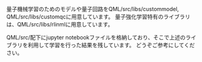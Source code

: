 
量子機械学習のためのモデルや量子回路をQML/src/libs/custommodel, QML/src/libs/customqcに用意しています。
量子強化学習特有のライブラリは、QML/src/libs/rlinmlに用意しています。

QML/src/配下にjupyter notebookファイルを格納しており、そこで上述のライブラリを利用して学習を行った結果を残しています。
どうぞご参考にしてください。
